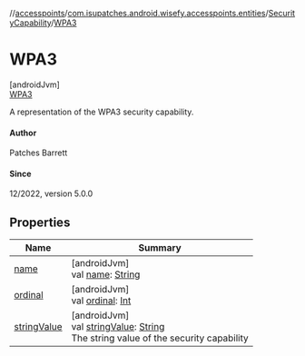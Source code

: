 //[accesspoints](../../../../index.md)/[com.isupatches.android.wisefy.accesspoints.entities](../../index.md)/[SecurityCapability](../index.md)/[WPA3](index.md)

# WPA3

[androidJvm]\
[WPA3](index.md)

A representation of the WPA3 security capability.

#### Author

Patches Barrett

#### Since

12/2022, version 5.0.0

## Properties

| Name | Summary |
|---|---|
| [name](index.md#-372974862%2FProperties%2F2111858834) | [androidJvm]<br>val [name](index.md#-372974862%2FProperties%2F2111858834): [String](https://kotlinlang.org/api/latest/jvm/stdlib/kotlin/-string/index.html) |
| [ordinal](index.md#-739389684%2FProperties%2F2111858834) | [androidJvm]<br>val [ordinal](index.md#-739389684%2FProperties%2F2111858834): [Int](https://kotlinlang.org/api/latest/jvm/stdlib/kotlin/-int/index.html) |
| [stringValue](../string-value.md) | [androidJvm]<br>val [stringValue](../string-value.md): [String](https://kotlinlang.org/api/latest/jvm/stdlib/kotlin/-string/index.html)<br>The string value of the security capability |
